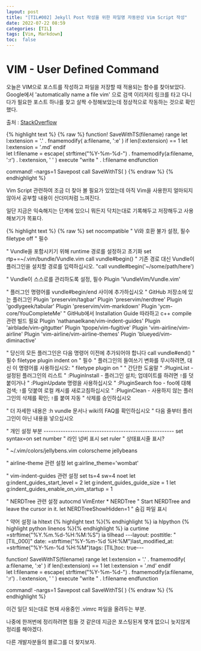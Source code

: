 ```yaml
---
layout: post
title: "[TIL#002] Jekyll Post 작성을 위한 파일명 자동완성 Vim Script 작성" 
date: 2022-07-22 08:59
categories: [TIL]
tags: [Vim, Markdown]
toc:  false
---
```

# VIM - User Defined Command 

 오늘은 VIM으로 포스트를 작성하고 파일을 저장할 때 적용되는 함수를 찾아보았다.
 Google에서 'automatically name a file vim' 으로 검색 이리저리 링크를 타고 다니다가 필요한 포스트 하나를 찾고 살짝 수정해보았는데 정상적으로 작동하는 것으로 확인했다.

출처 : [StackOverflow](https://stackoverflow.com/questions/25163347/automatically-append-current-date-to-file-name-when-saving-in-vim)

{% highlight text %}
{% raw %}
function! SaveWithTS(filename) range
	let l:extension = '.' . fnamemodify( a:filename, ':e' )	
	if len(l:extension) == 1
		let l:extension = '.md'
	endif	
	let l:filename = escape( strftime("%Y-%m-%d-") . fnamemodify(a:filename, ':r') . l:extension, ' ' )	
	execute "write " . l:filename
endfunction

command! -nargs=1 Savepost call SaveWithTS( <q-args> )
{% endraw %}
{% endhighlight %}

Vim Script 관련하여 조금 더 찾아 볼 필요가 있었는데 아직 Vim을 사용한지 얼마되지 않아서 공부할 내용이 산더미처럼 느껴진다.

일단 지금은 익숙해지는 단계에 있으니 뭐든지 닥치는대로 기록해두고 저장해두고 사용해보기가 목표다.


{% highlight text %}
{% raw %}
set nocompatible              " Vi와 호환 불가 설정, 필수
filetype off                  " 필수

" Vundle을 포함시키기 위해 runtime 경로를 설정하고 초기화
set rtp+=~/.vim/bundle/Vundle.vim
call vundle#begin()
" 기존 경로 대신 Vundle이 플러그인을 설치할 경로를 입력하십시오.
"call vundle#begin('~/some/path/here')

" Vundle이 스스로를 관리하도록 설정, 필수
Plugin 'VundleVim/Vundle.vim'

" 플러그인 명령어를 vundle#begin/end 사이에 추가하십시오
" GitHub 저장소에 있는 플러그인
Plugin 'preservim/tagbar'
Plugin 'preservim/nerdtree'
Plugin 'godlygeek/tabular'
Plugin 'preservim/vim-markdown'
Plugin 'ycm-core/YouCompleteMe'			" GitHub에서 Installation Guide 따라하고 c++ compile 관련 빌드 필요
Plugin 'nathanaelkane/vim-indent-guides'
Plugin 'airblade/vim-gitgutter'
Plugin 'tpope/vim-fugitive' 
Plugin 'vim-airline/vim-airline'
Plugin 'vim-airline/vim-airline-themes'
Plugin 'blueyed/vim-diminactive'

" 당신의 모든 플러그인은 다음 명령어 이전에 추가되어야 합니다
call vundle#end()            " 필수
filetype plugin indent on    " 필수
" 플러그인의 들여쓰기 변화를 무시하려면, 대신 이 명령어를 사용하십시오:
" filetype plugin on
"
" 간단한 도움말
" :PluginList       - 설정된 플러그인의 리스트
" :PluginInstall    - 플러그인 설치; 업데이트를 하려면 `!`를 덧붙이거나
" :PluginUpdate 명령을 사용하십시오
" :PluginSearch foo - foo에 대해 검색; `!`를 덧붙여 로컬 캐시를 새로고침하십시오
" :PluginClean      - 사용하지 않는 플러그인의 삭제를 확인; `!`를 붙여 자동
" 		      삭제를 승인하십시오

" 더 자세한 내용은 :h vundle 문서나 wiki의 FAQ를 확인하십시오
" 다음 줄부터 플러그인이 아닌 내용을 넣으십시오

" 개인 설정 부분 ------------------------------------------------------
set syntax=on
set number 	" 라인 넘버 표시
set ruler	" 상태표시줄 표시?

" ~/.vim/colors/jellybens.vim
colorscheme jellybeans

" airline-theme 관련 설정
let g:airline_theme='wombat'

" vim-indent-guides 관련 설정
set ts=4 sw=4 noet
let g:indent_guides_start_level = 2
let g:indent_guides_guide_size = 1
let g:indent_guides_enable_on_vim_startup = 1

" NERDTree 관련 설정
autocmd VimEnter * NERDTree " Start NERDTree and leave the cursor in it.
let NERDTreeShowHidden=1	" 숨김 파일 표시

" 약어 설정
ia hltext {% highlight text %}<CR><CR>{% endhighlight %}
ia hlpython {% highlight python linenos %}<CR><CR>{% endhighlight %}
ia curtime <C-R>=strftime("%Y.%m.%d-%H:%M:%S")<CR>
ia tilhead ---<CR>layout: post<CR>title: "[TIL_000]" <CR>date: <C-R>=strftime("%Y-%m-%d %H:%M")<CR><CR>last_modified_at: <C-R>=strftime("%Y-%m-%d %H:%M")<CR><CR>tags: [TIL]<CR>toc:  true<CR>---<CR>

function! SaveWithTS(filename) range
	let l:extension = '.' . fnamemodify( a:filename, ':e' )	
	if len(l:extension) == 1
		let l:extension = '.md'
	endif	
	let l:filename = escape( strftime("%Y-%m-%d-") . fnamemodify(a:filename, ':r') . l:extension, ' ' )	
	execute "write " . l:filename
endfunction

command! -nargs=1 Savepost call SaveWithTS( <q-args> )
{% endraw %}
{% endhighlight %}

이건 일단 되는대로 현재 사용중인 .vimrc 파일을 올려두는 부분.

나중에 한꺼번에 정리하려면 힘들 것 같은데 지금은 포스팅된게 몇개 없으니 늦지않게 정리를 해야겠다.

다른 개발자분들의 블로그를 더 찾지보자.
